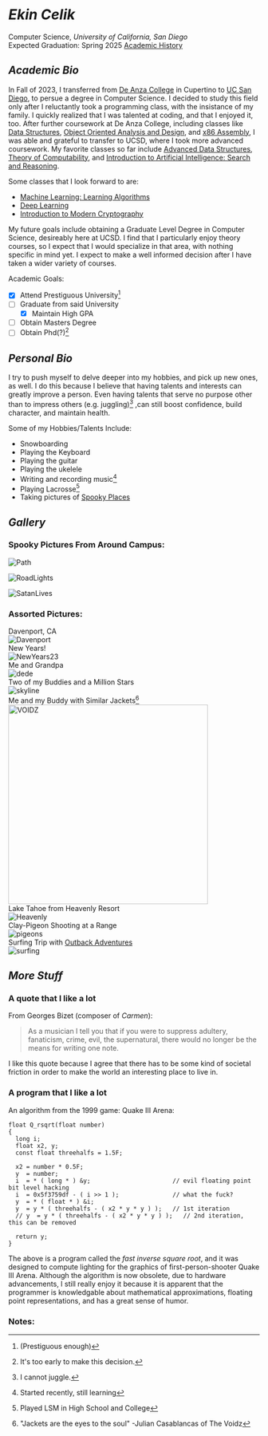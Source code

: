# _Ekin Celik_
Computer Science, _University of California, San Diego_  
Expected Graduation: Spring 2025
[Academic History](/ENCacademicHistory.pdf)

## _Academic Bio_
In Fall of 2023, I transferred from [De Anza College](https://www.deanza.edu/) in Cupertino to [UC San Diego](https://www.deanza.edu/), to persue a degree in Computer Science. I decided to study this field only after I reluctantly took a programming class, with the insistance of my family. I quickly realized that I was talented at coding, and that I enjoyed it, too. After further coursework at De Anza College, including classes like [Data Structures](https://www.deanza.edu/faculty/garbaceadelia/cis22c.html), [Object Oriented Analysis and Design](https://www.deanza.edu/schedule/class-details.html?crn=23076&y=2022&q=F), and [x86 Assembly](https://www.deanza.edu/faculty/nguyenclare/cis21ja.html), I was able and grateful to transfer to UCSD, where I took more advanced coursework. My favorite classes so far include [Advanced Data Structures](https://catalog.ucsd.edu/courses/CSE.html#cse100), [Theory of Computability](https://catalog.ucsd.edu/courses/CSE.html#cse105), and [Introduction to Artificial Intelligence: Search and Reasoning](https://catalog.ucsd.edu/courses/CSE.html#cse150b).  

Some classes that I look forward to are:
-  [Machine Learning: Learning Algorithms](https://catalog.ucsd.edu/courses/CSE.html#cse151a)
-  [Deep Learning](https://catalog.ucsd.edu/courses/CSE.html#cse151b)
-  [Introduction to Modern Cryptography](https://catalog.ucsd.edu/courses/CSE.html#cse107)

My future goals include obtaining a Graduate Level Degree in Computer Science, desireably here at UCSD. I find that I particularly enjoy theory courses, so I expect that I would specialize in that area, with nothing specific in mind yet. I expect to make a well informed decision after I have taken a wider variety of courses.

Academic Goals:
- [x] Attend Prestiguous University[^1]
- [ ] Graduate from said University
  - [x] Maintain High GPA
- [ ] Obtain Masters Degree
- [ ] Obtain Phd(?)[^2]

## _Personal Bio_
I try to push myself to delve deeper into my hobbies, and pick up new ones, as well. I do this because I believe that having talents and interests can greatly improve a person. Even having talents that serve no purpose other than to impress others (e.g. juggling)[^3] ,can still boost confidence, build character, and maintain health.

Some of my Hobbies/Talents Include:
- Snowboarding
- Playing the Keyboard
- Playing the guitar
- Playing the ukelele
- Writing and recording music[^4]
- Playing Lacrosse[^5]
- Taking pictures of [Spooky Places](https://e-celik.github.io/Ekin_Celik/#spooky-pictures-from-around-campus)

## _Gallery_

### Spooky Pictures From Around Campus:

![Path](Images/IMG_0962.jpg)

![RoadLights](Images/IMG_0968.JPG)

![SatanLives](Images/IMG_0941.JPG)

### Assorted Pictures:

Davenport, CA  
![Davenport](attachments/66640819213__98A65F64-E58E-4CF6-B66D-245BE0BC34DE.jpg)  
New Years!  
![NewYears23](attachments/IMG_0187.JPG)  
Me and Grandpa  
![dede](attachments/IMG_0789.JPG)  
Two of my Buddies and a Million Stars  
![skyline](attachments/IMG_0909.JPG)  
Me and my Buddy with Similar Jackets[^6]  
<img src="attachments/IMG_1198.JPG" alt="VOIDZ" width="400"/>  
Lake Tahoe from Heavenly Resort  
![Heavenly](attachments/IMG_2665.jpg)  
Clay-Pigeon Shooting at a Range  
![pigeons](attachments/IMG_3383.jpg)  
Surfing Trip with [Outback Adventures](https://recreation.ucsd.edu/adventures/wilderness-orientation/)  
![surfing](attachments/PST00299_Original.jpg)

## _More Stuff_

### A quote that I like a lot
From Georges Bizet (composer of _Carmen_):
> As a musician I tell you that if you were to suppress adultery, fanaticism, crime, evil, the supernatural, there would no longer be the means for writing one note.

I like this quote because I agree that there has to be some kind of societal friction in order to make the world an interesting place to live in.  

### A program that I like a lot
An algorithm from the 1999 game: Quake III Arena:
```
float Q_rsqrt(float number)
{
  long i;
  float x2, y;
  const float threehalfs = 1.5F;

  x2 = number * 0.5F;
  y  = number;
  i  = * ( long * ) &y;                       // evil floating point bit level hacking
  i  = 0x5f3759df - ( i >> 1 );               // what the fuck?
  y  = * ( float * ) &i;
  y  = y * ( threehalfs - ( x2 * y * y ) );   // 1st iteration
  // y  = y * ( threehalfs - ( x2 * y * y ) );   // 2nd iteration, this can be removed

  return y;
}
```
The above is a program called the _fast inverse square root_, and it was designed to compute lighting for the graphics of first-person-shooter Quake III Arena. Although the algorithm is now obsolete, due to hardware advancements, I still really enjoy it because it is apparent that the programmer is knowledgable about mathematical approximations, floating point representations, and has a great sense of humor.


### Notes:
[^1]: (Prestiguous enough)
[^2]: It's too early to make this decision.
[^3]: I cannot juggle.
[^4]: Started recently, still learning
[^5]: Played LSM in High School and College
[^6]: "Jackets are the eyes to the soul" -Julian Casablancas of The Voidz
